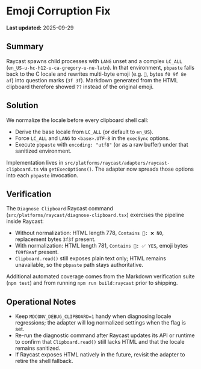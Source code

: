 # Emoji Corruption Fix

**Last updated:** 2025-09-29

## Summary
Raycast spawns child processes with `LANG` unset and a complex `LC_ALL` (`en_US-u-hc-h12-u-ca-gregory-u-nu-latn`). In that environment, `pbpaste` falls back to the C locale and rewrites multi-byte emoji (e.g. `🎯`, bytes `f0 9f 8e af`) into question marks (`3f 3f`). Markdown generated from the HTML clipboard therefore showed `??` instead of the original emoji.

## Solution
We normalize the locale before every clipboard shell call:
- Derive the base locale from `LC_ALL` (or default to `en_US`).
- Force `LC_ALL` and `LANG` to `<base>.UTF-8` in the `execSync` options.
- Execute `pbpaste` with `encoding: "utf8"` (or as a raw buffer) under that sanitized environment.

Implementation lives in `src/platforms/raycast/adapters/raycast-clipboard.ts` via `getExecOptions()`. The adapter now spreads those options into each `pbpaste` invocation.

## Verification
The `Diagnose Clipboard` Raycast command (`src/platforms/raycast/diagnose-clipboard.tsx`) exercises the pipeline inside Raycast:
- Without normalization: HTML length 778, `Contains 🎯: ❌ NO`, replacement bytes `3f3f` present.
- With normalization: HTML length 781, `Contains 🎯: ✅ YES`, emoji bytes `f09f8eaf` present.
- `Clipboard.read()` still exposes plain text only; HTML remains unavailable, so the `pbpaste` path stays authoritative.

Additional automated coverage comes from the Markdown verification suite (`npm test`) and from running `npm run build:raycast` prior to shipping.

## Operational Notes
- Keep `MDCONV_DEBUG_CLIPBOARD=1` handy when diagnosing locale regressions; the adapter will log normalized settings when the flag is set.
- Re-run the diagnostic command after Raycast updates its API or runtime to confirm that `Clipboard.read()` still lacks HTML and that the locale remains sanitized.
- If Raycast exposes HTML natively in the future, revisit the adapter to retire the shell fallback.
